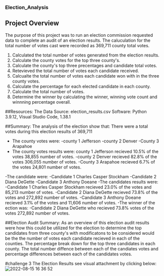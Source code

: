 ### Election_Analysis
## Project Overview 
The purpose of this project was to run an election commission requested data to complete an audit of an election results. The caluculation for the total number of votes cast were recorded as 369,711 county total votes. 
1. Calculated the total number of votes generated from the election results. 
2. Calculate the county votes for the top three county's.
3. Calculate the county's top three precentages and candidate total votes.
4. Retevieved the total number of votes each candidate received. 
5. Calcualte the total number of votes each candidate won with in the three county votes. 
6. Calculate the percentage for each elected candidate in each county.
7. Calculate the total number of votes. 
8. Determine the winner by calculating the winner, winning vote count and winnning percentage overall. 

##Resources:
The Data Source: election_results.csv
Software: Python 3.9.12, Visual Studio Code, 1.38.1

##Summary:
The analysis of the election show that:
There were a total votes during this election results of 369,711
- The county votes were:
    -county 1 Jefferson
    -county 2 Denver
    -County 3 Arapahoe 
- The county votes results were:
    county 1 Jefferson recieved 10.5% of the votes 38,855 number of votes. 
    -county 2 Denver recieved 82.8% of the votes 306,055 number of votes. 
    -County 3 Arapahoe recieved 6.7% of the votes 24,801 number of votes. 
    
-The candidate were:
    -Candidate 1 Charles Casper Stockham 
    -Candidate 2 Diana DeGette 
    -Candidate 3 Anthony Doeane 
-The candidates results were:
    -Candidate 1 Charles Casper Stockham recieved 23.0% of the votes and 85,213 number of votes.
    -Candidate 2 Diana DeGette recieved 73.8% of the votes and 272,892 number of votes.
    -Candidate 3 Anthony Doeane recieved 3.1% of the votes and 11,606 number of votes.
-The winner of the ection was:
     -Candidate 2 Diana DeGette who recieved 73.8% votes of the votes 272,892 number of votes.
 
 ##Election Audit Summary: As an overview of this election audit results were how this could be utilized for the election to determine the top candidates from three county's with modificatons to be considered would be the the number of votes each candidate recieved in each of the counties. The percentage break down for the top three candidates in each county. The total number diffence between each of the candiates votes and percentage differences between each of the candidates votes.  







#challenge 3 The Election Results see visual attachment by clicking below:
![2022-08-15 16 36 52](https://user-images.githubusercontent.com/107796290/184714623-d1a56298-15c8-41a6-b8c2-a9cca62888b7.png)
